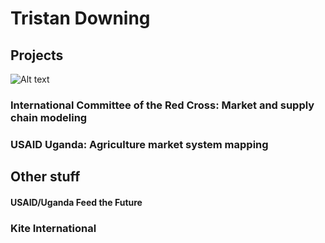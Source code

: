 # Tristan Downing

## Projects

![Alt text](https://media.giphy.com/media/unQ3IJU2RG7DO/giphy.gif)

### International Committee of the Red Cross: Market and supply chain modeling

### USAID Uganda: Agriculture market system mapping

## Other stuff

#### USAID/Uganda Feed the Future

### Kite International


